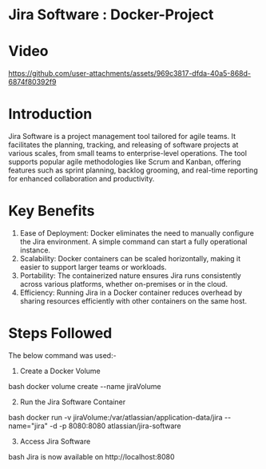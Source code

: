 # Jira Software : Docker-Project
# Video
https://github.com/user-attachments/assets/969c3817-dfda-40a5-868d-6874f80392f9
# Introduction
Jira Software is a project management tool tailored for agile teams. It facilitates the planning, tracking, and releasing of software projects at various scales, from small teams to enterprise-level operations. The tool supports popular agile methodologies like Scrum and Kanban, offering features such as sprint planning, backlog grooming, and real-time reporting for enhanced collaboration and productivity.
# Key Benefits
1. Ease of Deployment: Docker eliminates the need to manually configure the Jira environment. A simple command can start a fully operational instance.
2. Scalability: Docker containers can be scaled horizontally, making it easier to support larger teams or workloads.
3. Portability: The containerized nature ensures Jira runs consistently across various platforms, whether on-premises or in the cloud.
4. Efficiency: Running Jira in a Docker container reduces overhead by sharing resources efficiently with other containers on the same host.
# Steps Followed
The below command was used:-
1. Create a Docker Volume
   
bash docker volume create --name jiraVolume

2. Run the Jira Software Container
   
bash docker run -v jiraVolume:/var/atlassian/application-data/jira --name="jira" -d -p 8080:8080 atlassian/jira-software

3. Access Jira Software
   
bash Jira is now available on http://localhost:8080

